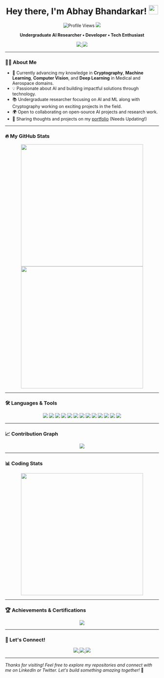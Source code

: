 <h1 align="center">Hey there, I'm Abhay Bhandarkar! <img src="https://media.giphy.com/media/hvRJCLFzcasrR4ia7z/giphy.gif" width="30px"/></h1>

<p align="center">
  <img src="https://komarev.com/ghpvc/?username=AbhayBhandarkar&style=flat-square&color=blueviolet" alt="Profile Views"/>
  <img src="https://img.shields.io/github/followers/AbhayBhandarkar?label=Follow&style=social"/>
</p>

<p align="center">
  <strong>Undergraduate AI Researcher • Developer • Tech Enthusiast</strong>
</p>

<p align="center">
  <a href="https://linkedin.com/in/AbhayBhandarkar">
    <img src="https://img.shields.io/badge/LinkedIn-Connect-blue?style=for-the-badge&logo=linkedin"/>
  </a>
  <a href="https://x.com/BhandarkarAbhay">
    <img src="https://img.shields.io/badge/Twitter-Follow-blue?style=for-the-badge&logo=twitter"/>
  </a>
</p>

---

### 👨‍💻 About Me

- 🌱 Currently advancing my knowledge in **Cryptography**, **Machine Learning**, **Computer Vision**, and **Deep Learning** in Medical and Aerospace domains.
- 💡 Passionate about AI and building impactful solutions through technology.
- 📚 Undergraduate researcher focusing on AI and ML along with Cryptography working on exciting projects in the field.
- 🌍 Open to collaborating on open-source AI projects and research work.
- 📝 Sharing thoughts and projects on my [portfolio](https://abhaybhandarkar.github.io) (Needs Updating!)

---

### 🔥 My GitHub Stats

<p align="center">
  <a href="https://github.com/AbhayBhandarkar">
    <img src="https://github-readme-stats.vercel.app/api?username=AbhayBhandarkar&show_icons=true&theme=radical&hide_border=true" width="400"/>
  </a>
  <a href="https://github.com/AbhayBhandarkar">
    <img src="https://streak-stats.demolab.com?user=AbhayBhandarkar&theme=radical&hide_border=true" width="400"/>
  </a>
</p>

---

### 🛠️ Languages & Tools

<p align="center">
  <img src="https://img.shields.io/badge/Python-3776AB?style=for-the-badge&logo=python&logoColor=white"/>
  <img src="https://img.shields.io/badge/Java-007396?style=for-the-badge&logo=java&logoColor=white"/>
  <img src="https://img.shields.io/badge/C++-00599C?style=for-the-badge&logo=c%2B%2B&logoColor=white"/>
  <img src="https://img.shields.io/badge/JavaScript-F7DF1E?style=for-the-badge&logo=javascript&logoColor=black"/>
  <img src="https://img.shields.io/badge/TensorFlow-FF6F00?style=for-the-badge&logo=tensorflow&logoColor=white"/>
  <img src="https://img.shields.io/badge/PyTorch-EE4C2C?style=for-the-badge&logo=pytorch&logoColor=white"/>
  <img src="https://img.shields.io/badge/Scikit--Learn-F7931E?style=for-the-badge&logo=scikit-learn&logoColor=white"/>
  <img src="https://img.shields.io/badge/Keras-D00000?style=for-the-badge&logo=keras&logoColor=white"/>
  <img src="https://img.shields.io/badge/NumPy-013243?style=for-the-badge&logo=numpy&logoColor=white"/>
  <img src="https://img.shields.io/badge/Pandas-150458?style=for-the-badge&logo=pandas&logoColor=white"/>
  <img src="https://img.shields.io/badge/OpenCV-5C3EE8?style=for-the-badge&logo=opencv&logoColor=white"/>
  <img src="https://img.shields.io/badge/Jupyter-F37626?style=for-the-badge&logo=jupyter&logoColor=white"/>
  <img src="https://img.shields.io/badge/VS_Code-007ACC?style=for-the-badge&logo=visual-studio-code&logoColor=white"/>
</p>

---

### 📈 Contribution Graph

<p align="center">
  <a href="https://github.com/AbhayBhandarkar">
    <img src="https://github-readme-activity-graph.vercel.app/graph?username=AbhayBhandarkar&theme=radical&hide_border=true"/>
  </a>
</p>

---

### 📊 Coding Stats

<p align="center">
  <a href="https://github.com/AbhayBhandarkar">
    <img src="https://github-readme-stats.vercel.app/api/top-langs/?username=AbhayBhandarkar&theme=radical&layout=compact&hide_border=true" width="400"/>
  </a>
</p>

---

### 🏆 Achievements & Certifications

<p align="center">
  <a href="https://github.com/AbhayBhandarkar">
    <img src="https://github-profile-trophy.vercel.app/?username=AbhayBhandarkar&theme=radical&margin-w=15&margin-h=15&column=4&no-frame=true"/>
  </a>
</p>

---

### 💬 Let's Connect!

<p align="center">
  <a href="https://linkedin.com/in/AbhayBhandarkar">
    <img src="https://img.shields.io/badge/LinkedIn-Abhay_Bhandarkar-blue?style=for-the-badge&logo=linkedin"/>
  </a>
  <a href="https://twitter.com/AbhayBhandarkar">
    <img src="https://img.shields.io/badge/Twitter-AbhayBhandarkar-1DA1F2?style=for-the-badge&logo=twitter"/>
  </a>
  <a href="mailto:abhaybhandarkar@gmail.com">
    <img src="https://img.shields.io/badge/Email-Contact%20Me-EA4335?style=for-the-badge&logo=gmail&logoColor=white"/>
  </a>
</p>

---

*Thanks for visiting! Feel free to explore my repositories and connect with me on LinkedIn or Twitter. Let's build something amazing together!* 🚀
